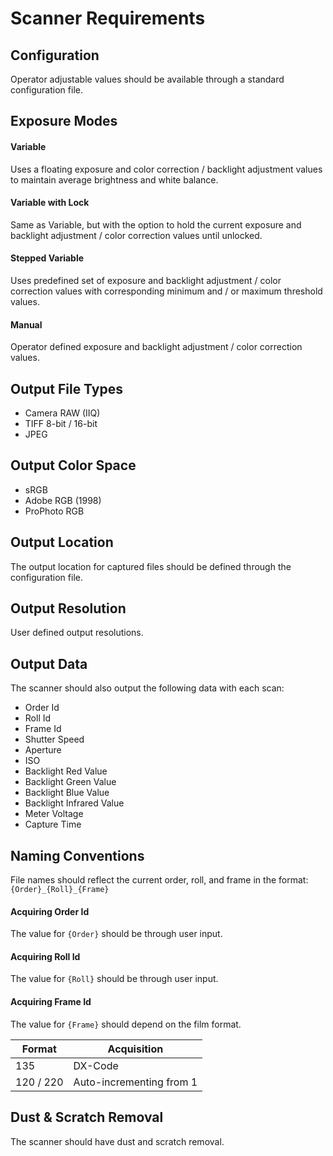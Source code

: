 # Scanner Requirements

## Configuration
Operator adjustable values should be available through a standard configuration file.

## Exposure Modes

#### Variable
Uses a floating exposure and color correction / backlight adjustment values to maintain average brightness and white balance.

#### Variable with Lock
Same as Variable, but with the option to hold the current exposure and backlight adjustment / color correction values until unlocked.

#### Stepped Variable
Uses predefined set of exposure and backlight adjustment / color correction values with corresponding minimum and / or maximum threshold values.

#### Manual
Operator defined exposure and backlight adjustment / color correction values.

## Output File Types
* Camera RAW (IIQ)
* TIFF 8-bit / 16-bit
* JPEG

## Output Color Space
* sRGB
* Adobe RGB (1998)
* ProPhoto RGB

## Output Location
The output location for captured files should be defined through the configuration file.

## Output Resolution
User defined output resolutions.

## Output Data
The scanner should also output the following data with each scan:
* Order Id
* Roll Id
* Frame Id
* Shutter Speed
* Aperture
* ISO
* Backlight Red Value
* Backlight Green Value
* Backlight Blue Value
* Backlight Infrared Value
* Meter Voltage
* Capture Time

## Naming Conventions
File names should reflect the current order, roll, and frame in the format:`{Order}_{Roll}_{Frame}`

#### Acquiring Order Id
The value for `{Order}` should be through user input.

#### Acquiring Roll Id
The value for `{Roll}` should be through user input.

#### Acquiring Frame Id
The value for `{Frame}` should depend on the film format.

| Format | Acquisition |
| ------ | ----------- |
| 135 | DX-Code |
| 120 / 220 | Auto-incrementing from 1 |

## Dust & Scratch Removal
The scanner should have dust and scratch removal.
